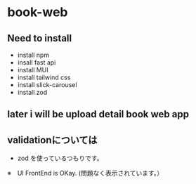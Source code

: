 # book-web
## Need to install 

- install npm
- insall fast api
- install MUI
- install tailwind css
- install slick-carousel
- install zod
  

## later i will be upload detail book web app


## validationについては
- zod を使っているつもりです。


※　UI FrontEnd is OKay. (問題なく表示されています。）
